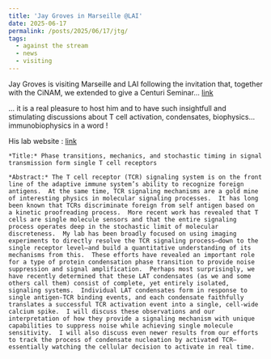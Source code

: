 ```yaml
---
title: 'Jay Groves in Marseille @LAI'
date: 2025-06-17
permalink: /posts/2025/06/17/jtg/
tags:
  - against the stream
  - news
  - visiting
---
```


Jay Groves is visiting Marseille and LAI following the invitation that, together with the CiNAM, we extended to give a Centuri Seminar... [link](https://centuri-livingsystems.org/centuri-seminars/)

... it is a real pleasure to host him and to have such insightfull and stimulating discussions about T cell activation, condensates, biophysics... immunobiophysics in a word !

His lab website :  [link](http://groveslab.cchem.berkeley.edu/)



    *Title:* Phase transitions, mechanics, and stochastic timing in signal transmission form single T cell receptors
     
    *Abstract:* The T cell receptor (TCR) signaling system is on the front line of the adaptive immune system’s ability to recognize foreign antigens.  At the same time, TCR signaling mechanisms are a gold mine of interesting physics in molecular signaling processes.  It has long been known that TCRs discriminate foreign from self antigen based on  a kinetic proofreading process.  More recent work has revealed that T cells are single molecule sensors and that the entire signaling process operates deep in the stochastic limit of molecular discreteness.  My lab has been broadly focused on using imaging experiments to directly resolve the TCR signaling process–down to the single receptor level–and build a quantitative understanding of its mechanisms from this.  These efforts have revealed an important role for a type of protein condensation phase transition to provide noise suppression and signal amplification.  Perhaps most surprisingly, we have recently determined that these LAT condensates (as we and some others call them) consist of complete, yet entirely isolated, signaling systems.  Individual LAT condensates form in response to single antigen-TCR binding events, and each condensate faithfully translates a successful TCR activation event into a single, cell-wide calcium spike.  I will discuss these observations and our interpretation of how they provide a signaling mechanism with unique capabilities to suppress noise while achieving single molecule sensitivity.  I will also discuss even newer results from our efforts to track the process of condensate nucleation by activated TCR–essentially watching the cellular decision to activate in real time.
